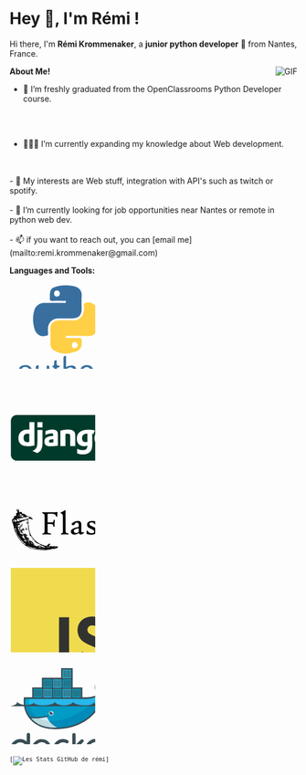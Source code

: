 <h1 title="hehehe"> Hey 👋, I'm Rémi !</h1>

Hi there, I'm **Rémi Krommenaker**, a **junior python developer** 🚀 from Nantes, France.

<img align="right" alt="GIF" src="https://i.pinimg.com/originals/e4/26/70/e426702edf874b181aced1e2fa5c6cde.gif" />

**About Me!**
- 🌱 I’m freshly graduated from the OpenClassrooms Python Developer course.
<br/>
<br/>

- 👨🏽‍💻 I’m currently expanding my knowledge about Web development.
<br/>
<br/>
- 🤔 My interests are Web stuff, integration with API's such as twitch or spotify.
<br/>
<br/>
- 💼 I’m currently looking for job opportunities near Nantes or remote in python web dev.
<br/>
<br/>
- 📫 if you want to reach out, you can [email me](mailto:remi.krommenaker@gmail.com)



**Languages and Tools:**  


<code><svg viewBox="0 0 100 100" width="150" height="150">
<g fill-rule="evenodd" clip-rule="evenodd"><path fill="#386f9f" d="M51.834 23.017c3.756 0 7.512.058 11.263-.04.995-.026 2.78.797 2.7-1.271-.061-1.683-1.622-1.074-2.568-1.089-4.237-.067-8.488-.228-12.708.037-3.003.187-3.888-.953-3.511-3.707.13-.95.005-1.934.025-2.902.132-6.446 1.69-8.64 7.942-10.23 6.888-1.75 13.937-1.692 20.806-.184 6.175 1.356 8.74 6.16 8.428 10.604-.38 5.423-.086 10.893-.091 16.343-.009 6.853-3.55 10.49-10.459 10.585-5.69.078-11.387.14-17.074-.018-6.778-.19-11.75 5.44-11.784 11.82 0 .484.083.984-.013 1.451-.488 2.343 1.462 6.13-1.022 6.826-3.78 1.062-8.206 1.062-11.54-2.311-1.13-1.14-2.082-2.417-2.584-3.893-2.679-7.865-3.102-15.83-.58-23.818 1.572-4.986 5.848-8.087 11.145-8.176 3.874-.065 7.749-.013 11.623-.013l.002-.014zm6.902-11.12c-.162-1.903-1.185-3.292-3.296-3.35-2.309-.06-3.502 1.336-3.505 3.608-.002 2.106 1.145 3.455 3.241 3.516 2.303.067 3.418-1.36 3.56-3.774z"></path><path fill="#ffcf46" d="M80.824 61.572c-4.24 0-8.482-.037-12.722.03-.955.012-2.557-.592-2.607 1.041-.056 1.852 1.663 1.37 2.755 1.381 4.24.053 8.484.098 12.723-.02 2.178-.06 3.067.357 3.23 2.925.737 11.625-4.308 12.63-13.613 14.745-5.338 1.213-11.061.57-16.325-1.788-4.353-1.947-7.024-4.753-6.687-10.007.334-5.186.39-10.439-.009-15.62-.48-6.253 3.41-10.852 10.975-10.854 5.09-.001 10.214-.389 15.26.075 7.215.662 12.872-5.592 13.12-12.864.01-.241-.052-.5.01-.724.636-2.235-1.626-5.557 1.4-6.686 4.573-1.705 9.73.087 12.066 3.557 2.945 4.369 3.343 9.51 3.819 14.53.515 5.411-1.003 10.505-3.276 15.386-1.544 3.31-4.14 4.91-7.757 4.915-4.12.003-8.239 0-12.36 0-.002-.008-.002-.015-.002-.022zm-1.104 10.8c-.453-2.066-1.385-3.476-3.785-3.535-2.496-.06-3.14 1.807-3.127 3.474.014 1.772.508 3.952 3.21 3.748 2.246-.172 3.341-1.563 3.702-3.687z"></path><path fill="#386f9f" d="M14.129 114.849c0 2.582.117 5-.055 7.397-.074 1.034 1.066 2.98-1.103 2.978-1.912 0-2.403-1.522-2.342-3.361.117-3.51.034-7.027.034-10.54v-7.998c0-4.82 1.293-6.452 5.903-7.45 4.286-.932 7.654.511 9.386 4.263 1.732 3.753 1.866 7.62.133 11.438-1.708 3.762-4.854 5.166-8.884 4.051-.918-.25-1.845-.467-3.072-.778zm0-9.448c0 1.33.18 2.686-.037 3.98-.502 2.991 1.408 3.728 3.66 4.26 2.227.526 3.754-.421 4.647-2.383 1.501-3.29 1.753-6.683.613-10.162-1.012-3.092-3.349-3.454-6.077-3.07-2.694.383-3.059 2.215-2.824 4.48.1.955.018 1.93.018 2.895zM43.116 114.689c-1.845.48-3.447.992-5.087 1.3-3.59.671-6.248-1.3-7.183-4.894-1.16-4.448-.178-8.879-.148-13.317.013-2.023 1.885-1.234 3.18-2.318 0 4.75.018 8.85-.006 12.947-.013 2.058.519 3.75 2.465 4.835 2.148 1.198 3.91.057 5.78-.712 1.34-.551 1.173-1.676 1.175-2.746.01-3.872-.001-7.74.012-11.612.002-.955-.097-2.122 1.313-2.075 1.257.041 1.804.788 1.783 2.158-.091 6.407.09 12.823-.17 19.221-.197 4.838-3.61 7.793-8.52 8.01-.735.031-1.505.099-1.78-.813-.419-1.404.718-1.139 1.465-1.378 5.401-1.718 6.107-2.744 5.721-8.606zM65.94 98.064c1.429-.675 2.25-1.293 3.153-1.46 5.067-.937 8.95-.58 8.94 6.245-.007 3.515.002 7.031-.007 10.545-.002.984.061 1.942-1.406 2.027-1.547.092-1.887-.793-1.88-2.006.018-3.387.11-6.774.107-10.16-.002-2.63-.539-4.958-3.884-4.95-2.934.005-5.012 2.195-5.027 5.217a899.58 899.58 0 00.003 9.814c.003 1.162.028 2.181-1.652 2.085-1.513-.09-1.327-1.11-1.327-2.049-.01-8.6.032-17.209-.041-25.815-.013-1.508.582-2.444 1.92-2.508 1.888-.087 1.023 1.564 1.051 2.392.123 3.371.05 6.75.05 10.623zM81.93 105.775c-.191-6.715 2.994-10.3 8.76-10.092 2.894.106 5.065 1.39 6.466 3.89 2.475 4.422 2.14 8.846-.538 12.987-1.84 2.844-4.67 4.185-8.12 3.453-3.402-.72-6.066-3.783-6.548-7.353-.128-.945-.02-1.924-.02-2.885zm13.32.157c-.152-1.172-.125-2.806-.613-4.264-.667-2-1.883-3.61-4.364-3.72-2.503-.108-3.752 1.355-4.587 3.38-1.311 3.179-1.226 6.371.194 9.493.912 2.011 2.32 3.483 4.76 3.075 2.403-.401 3.821-1.976 4.312-4.313.223-1.059.187-2.168.298-3.65zM102.257 106.827c0-1.212-.023-2.422.004-3.628.056-2.325-.685-4.901 2.45-6.089 3.59-1.356 7.148-2.372 10.762-.273 1.352.786 1.85 2.214 1.864 3.73.037 4.231-.019 8.464.038 12.695.02 1.476-.368 2.214-2.027 2.174-1.818-.043-1.435-1.283-1.423-2.273.043-3.38.278-6.757.214-10.132-.084-4.25-2.416-5.983-6.389-4.94-1.648.434-2.678 1.234-2.597 3.274.161 3.982.037 7.978.052 11.967.004 1.156.021 2.18-1.647 2.083-1.528-.088-1.278-1.145-1.29-2.062-.028-2.176-.008-4.353-.011-6.526zM58.689 97.403c-.25.296-.46.76-.68.764-3.964.055-2.864 3.014-2.966 5.209-.097 2.045 0 4.1-.029 6.151-.03 2.038.147 3.932 2.627 4.473.711.154 1.035.564.887 1.274-.163.784-.788.753-1.407.745-2.85-.05-4.963-2.065-5.047-5.015-.086-3.014.031-6.035-.04-9.046-.037-1.43.706-3.255-1.6-3.822-.253-.061-.343-.778-.508-1.187 3.076-.965 1.8-3.618 2.222-5.631.2-.953 1.105-1.214 1.96-1.295.865-.082.872.618.9 1.203.114 2.32-1.087 5.425 3.184 5.256.143-.005.31.562.497.92z"></path></g>
</svg><code>

<svg viewBox="0 0 100 100" width="150" height="150">
<path fill="#003A2B" d="M126.5 83.8c0 3.8-3.1 6.9-6.9 6.9H8.4c-3.8 0-6.9-3.1-6.9-6.9V44.2c0-3.8 3.1-6.9 6.9-6.9h111.2c3.8 0 6.9 3.1 6.9 6.9v39.6z"></path><path fill="#fff" d="M23 45.6h6V73c-3 .6-5.3.8-7.7.8-7.2 0-11-3.3-11-9.5 0-6 4-10 10.2-10 1 0 1.7.1 2.6.3v-9H23zm0 13.8c-.7-.2-1.3-.3-2-.3-3 0-4.7 1.8-4.7 5.1 0 3.2 1.7 4.9 4.7 4.9.7 0 1.2 0 2-.2v-9.5zm15.4-4.6v13.7c0 4.7-.3 7-1.4 9-1 1.9-2.2 3.1-4.8 4.4l-5.5-2.6c2.6-1.2 3.9-2.3 4.7-4 .8-1.7 1.1-3.7 1.1-8.8V54.8h5.9zm-5.9-9.1h5.9v6.1h-5.9v-6.1zM42 56.1c2.6-1.2 5.1-1.8 7.8-1.8 3 0 5 .8 5.9 2.4.5.9.7 2 .7 4.5v12c-2.7.4-6 .7-8.5.7-5 0-7.2-1.7-7.2-5.6 0-4.2 3-6.1 10.2-6.7v-1.3c0-1.1-.5-1.5-2-1.5-2.2 0-4.7.6-7 1.8v-4.5h.1zm9.2 9.4c-3.9.4-5.2 1-5.2 2.5 0 1.2.7 1.7 2.3 1.7.9 0 1.7-.1 2.8-.3v-3.9h.1zm8.1-9.8c3.5-.9 6.4-1.3 9.3-1.3 3 0 5.2.7 6.5 2 1.2 1.3 1.6 2.7 1.6 5.6v11.6h-5.9V62.2c0-2.3-.8-3.1-2.9-3.1-.8 0-1.5.1-2.7.4v14.1h-5.9V55.7zM79 76.8c2.1 1.1 4.2 1.6 6.3 1.6 3.9 0 5.5-1.6 5.5-5.3V73c-1.2.6-2.3.8-3.8.8-5.2 0-8.5-3.4-8.5-8.8 0-6.7 4.9-10.5 13.5-10.5 2.5 0 4.9.3 7.7.8l-2 4.3c-1.6-.3-.1 0-1.3-.2v.6l.1 2.5v3.2c0 .8 0 1.6.1 2.4v1.6c0 5.1-.4 7.5-1.7 9.4-1.8 2.9-5 4.3-9.6 4.3-2.3 0-4.3-.3-6.4-1.2v-5.4h.1zm11.8-17.6h-.6c-1.2 0-2.5.3-3.4.8-1.4.8-2.2 2.3-2.2 4.3 0 3 1.5 4.7 4.1 4.7.8 0 1.5-.2 2.2-.4v-9.4h-.1zm18.2-4.9c5.9 0 9.5 3.7 9.5 9.8 0 6.2-3.8 10.1-9.8 10.1-5.9 0-9.6-3.7-9.6-9.7.1-6.3 3.9-10.2 9.9-10.2zm-.1 15c2.3 0 3.6-1.9 3.6-5.2 0-3.2-1.3-5.2-3.6-5.2s-3.7 1.9-3.7 5.2c.1 3.4 1.4 5.2 3.7 5.2z"></path>
</svg>

<svg viewBox="0 0 100 100" width="150" height="150">
<path d="M18.767 82.685c-2.043-1.606-4.224-3.146-5.713-5.317-3.135-3.828-5.548-8.258-7.198-12.914-.998-3.028-1.339-6.275-2.625-9.185-1.344-2.114.231-4.425 2.547-5.097 1.03-.198 2.843-1.171.655-.476-1.962 1.44-2.151-1.306-.139-1.481 1.372-.181 1.878-1.305 1.408-2.316-1.474-.962 3.574-2.017 1.034-3.452-2.645-2.855 3.7-3.404 2.135-.162-.375 2.492 4.435-.458 3.318 2.421 1.135 1.383 4.248.315 4.17 2.254 1.652.114 2.22 1.503 3.77 1.61 1.608.727 4.521 1.298 5.068 3.11-1.594 1.261-5.286-2.608-5.464.886.482 5.163.358 10.48 2.248 15.396.893 2.978 3.059 5.32 5.015 7.64 1.872 2.271 4.407 3.869 6.991 5.214 2.266 1.069 4.709 1.777 7.18 2.223 1.001-.766 2.771-3.614 4.333-2.413.075 1.35-3.101 2.822-.149 2.674 1.734-.525 2.936 1.34 4.364-.343 1.315 1.558 5.467-.994 4.531 2.19-1.267.816-3.112.321-4.379 1.447-2.09-1.045-3.753.933-6.068.685-2.569.458-5.184.645-7.789.648-4.274-.337-8.638-.48-12.703-1.967-2.293-.666-4.527-1.972-6.54-3.275zm3.608 1.565c2.236.966 4.423 1.985 6.874 2.293 3.889.54 7.905 1.373 11.808.615-1.767-.798-3.593.308-5.353-.571-2.11.455-4.375-.115-6.521-.396-2.439-1.086-5.072-1.834-7.357-3.245-2.855-1.043 1.476 1.338 2.248 1.531 1.784 1.013-1.962-.52-2.491-.94-1.495-.839-1.686-.664-.148.188.31.179.616.371.94.525zm-4.256-3.008c2.168.804-.009-1.524-1.001-1.389-.44-.764-1.682-1.246-.806-1.655-1.574.547-1.65-2.079-2.389-1.704-1.667-.526-.648-2.39-2.634-3.534-.181-1.206-1.971-2.251-2.542-4.07-.252-.932-2.024-3.605-.936-1.118.926 2.396 2.555 4.449 3.913 6.498 1.052 1.95 2.296 3.991 4.213 5.208.646.62 1.27 1.57 2.182 1.764zm-6.242-6.855c.074-.327.396.708 0 0zm8.839 7.818c.479-.217-.691-.272 0 0zm1.176.428c-.121-.593-.538.332 0 0zm1.473.613c.7-.667-1.081-.421 0 0zm2.524 1.407c.426-.628-1.364-.236 0 0zm-4.847-3.378c1.088-.705-1.407-.009 0 0zm1.104.551c-.031-.372-.393.166 0 0zm5.521 3.446c.888.561 5.184 1.227 2.494.229-.451.096-4.988-1.282-2.494-.229zm-8.763-6.827c-.087-.372-1.38-.412 0 0zm2.568 1.499c.67-.466-1.388-.36 0 0zm2.163 1.326c.96-.363-1.557-.364 0 0zm-5.779-3.964c1.042.8 4.202.104 1.595-.476-1.186-.632-3.858-1.064-2.036.381l.441.095zm7.243 4.421c.435-.739-1.82-.422 0 0zm-2.201-1.749c2.546.721-2.141-1.611-.628-.265l.335.151.293.114zm4.414 2.55c2.411.024-2.179-.332 0 0zm-10.384-6.617c-.094-.449-.594.037 0 0zm14.462 8.906c.064-.81-.786.604 0 0zm-10.345-6.385c-.147-.428-.754-.019 0 0zm-3.887-2.802c1.384-.085-1.897-.609 0 0zm-4.606-2.977c-.173-.665-1.506-1.193 0 0zm12.09 7.673c-.253-.29-.12.063 0 0zm7.524 4.617c-.023-.442-.41.167 0 0zm-8.19-5.305c.136-.571-1.181-.174 0 0zm-5.606-3.553c1.03-.11-1.651-.697 0 0zm9.483 5.891c1.605-.635-1.565-.309 0 0zm-4.933-3.347c1.85.238-2.201-1.259-.407-.135l.407.135zm6.43 3.954c1.728-1.032 1.158 2.418 2.931.291 1.748-1.277-1.51 1.578.644.228 1.559-1.042 3.861.494 5.315.995 1.045-.051 2.062.904 3.135.322 2.064-.556-4.037-.824-2.438-1.809-1.888.549-3.282-.655-4.212-1.865-2.119-.489-4.566-1.573-5.625-3.448-.432-.703.622.101-.373-1.05-1.276-1.136-1.913-2.426-2.77-3.805-1.023-.545-1.144-2.152-1.247-.054.008-1.324-1.236-2.216-1.541-1.847-.005-1.276 1.333-.636.396-1.58-.201-1.323-.865-2.7-1.064-4.193-.309-.721-.043-2.262-1.058-.633-.369 1.722-.122-2.115.453-.851.753-1.292-.271-1.139-.313-.961.491-1.089.311-2.634-.129-2.045.261-1.155.413-4.251-.391-3.701.488-1.208.926-5.528-1.193-3.881-.858.013-2.345.31-3.046.66 2.201 1.214-.222.439-1.12.245-.116 1.125-1.004.64-2.114.65 1.772.218-.863 1.813-1.878 1.193-1.321.63 1.139 2.207.026 2.694.137.733-2.023-.266-1.854 1.43-1.282-.541-.175 2.012.466 1.148 2.18.591 1.534 1.935 1.589 3.212-.355.745-1.754-1.75-.312-1.634-1.138-1.849-1.258-.668-2.205.191-.219.061 2.412 1.222.761 1.795 1.452.225 1.495 1.495 1.792 2.3.872.91.693-1.004 1.738.09-.662-.976-3.503-2.746-1.216-2.178-.012-.98-.414-1.771.288-1.752.695-1.256-.728 3.1.837 1.503.434-.19.541-1.258 1.32.101 1.13 1.113.409 1.919-1.187.897.285.971 2.134 1.315 1.786 2.829.368 1.333.884.842 1.333.765.352 1.294.553.343.569-.272 1.612.345 1.234 1.298 1.74 1.965 1.112.5-1.591-3.4.317-1.173 2.007 1.812.753 2.567-1.048 2.278 1.14-.093 1.507 1.541 2.934 1.484 1.301.618 2.182 2.994-.061 2.005-.777-.702-3.53-1.566-1.28-.232 2.075.961 3.724 1.535 5.726 2.743 1.432 1.021 2.051 2.192 2.594 2.427-1.204.572-3.628-.461-1.828-.777-1.124-.203-2.387-.773-1.312.627.916.764 3.241.685 3.659.77-.354.777-.96.84.013.9-1.083.581.353.672.453 1.003zm-2.223-6.277c-.662-.692-.834-1.986-.118-.861.367.148 1.175 2.116.118.861zm7.239 4.597c.413-.027.013.314 0 0zm-8.283-6.295c-.026-1.045.239.807 0 0zm-.719-.966c-.833-1.607 1.049.454 0 0zm-8.72-6.018c.489-.131.241.834 0 0zm6.94 3.76c.3-1.127.353.945 0 0zm-4.903-3.409c-.345-.621.723.584 0 0zm4.207 1.349c-.788-1.766.56-.965.175.289l-.175-.289zm-7.256-4.839c-.352-.579-.935-2.278-.746-2.798.168.846 1.796 3.637.797 1.156-1.103-2.079 1.319.673 1.568 1.194.117.516-.681-.141-.141 1.069-.984-1.377-.58.761-1.478-.621zm-2.241-1.546c.092-1.347.512.923 0 0zm1.008.349c.481-1.017.815 1.417 0 0zm-2.427-1.878c-.834-.831-1.438-1.594.041-.514.568.021-1.267-1.741.136-.561 1.475.27.728 2.419-.177 1.075zm1.275-.033c.485-.481.257.473 0 0zm.785.251c-.736-1.377.892.579 0 0zm-1.559-1.489c-2.426-2.161 3.049 1.128.396.4l-.396-.4zm6.954 4.039c-1.051-.629-.28-4.432.08-1.832 1.02-.33-.057 1.344.704 1.328-.12 1.057-.461 1.435-.784.504zm2.572 1.522c.103-1.147.216.782 0 0zm-.447-.444c.115-.487.011.578 0 0zm-8.604-5.827c-1.56-2.15 4.531 2.177.999.546-.369-.097-.814-.133-.999-.546zm4.954 2.625c-.148-1.811.328.3 0 0zm3.759 2.413c.291-1.031.023.682 0 0zm-8.473-5.859c.927-.198 3.839 1.626 1.165.521-.297-.329-.932-.18-1.165-.521zm7.957 3.966c.099-1.853.554-1.105.004.265l-.004-.265zm-7.268-4.611c.377-.554-1.003-2.503.199-.698.519.412 1.502.69.634.863 1.366 1.206-.332.326-.833-.165zm6.874 4.033c.261-2.11.231 1.235 0 0zm-7.664-5.982c.29-.123.154.385 0 0zm1.795 1.067c.461-.969.85 1.08 0 0zm5.056 2.814c-.003-.373.097.541 0 0zm-.292-.649c-.701-1.731.653.917 0 0zm-.431-1.136c-.117-.714.401.899 0 0zm.703-1.14c-.483-.849.607-3.74.73-1.946-.509 1.396-.146 2.179.207.305.655-1.476-.142 2.91-.937 1.641zm.72-4.301c.21-.257.047.311 0 0zm-1.204 23.725c-.286-.25.036.157 0 0zm2.48 1.253c1.38.354 1.373-.215.126-.384-.67-.624-2.787-1.286-.892-.078.124.319.52.311.766.462zm-4.897-3.253c.759.568 2.862 1.605 1.083.216.6-.696-1.148-1.068-.569-1.535-1.476-.902-1.165-.821-.13-.793-1.773-.794.256-.733.161-1.141-.684-.135-3.397-1.206-1.801.088-1.622-.826-.387.308-.877.188-1.66-.451 1.477 1.264-.263.838.951.753 2.561 1.933.401.797-.284.41 1.545 1.03 1.995 1.342zm2.593 1.49c3.153 1.014-1.547-1.242 0 0zm13.278 8.045c.041-.626-.43.533 0 0zm1.365.573c.728-.703.03 1.124 1.205-.172.013-.928-.035-1.477-1.35-.35-.364.203-.525 1.055.145.522zM12.589 70.896c-.223-.876-1.567-.874 0 0zm1.456.956c-.541-.897-1.93-.813 0 0zm8.292 5c.81.72 3.718.528.983.089-.404-.599-2.571-.457-.983-.089zm11.396 7.039c1.246-1.046-1.207.465 0 0zm2.592 1.78c.008-.336-.537.146 0 0zm.004-.47c1.379-1.462-1.336.086 0 0zM9.004 67.896c-1.176-1.677-.731-2.431-1.864-3.801-.216-1.048-1.946-3.425-.895-.907.962 1.473 1.247 3.753 2.759 4.708zm26.892 16.841c2.539-1.64-1.042-.716 0 0zm1.937.758c1.272-1.092-.804-.227 0 0zM12.158 69.042c.363-.54-.94-.07 0 0zm25.271 15.935c1.231-.792-.284-.671-.223.072l.223-.072zM20.728 74.451c-.042-.536-.65.045 0 0zm1.032.593c-.329-.663-.504.105 0 0zm17.643 10.469c1.577-1.138-.955-.217-.33.216l.33-.216zm-.604-.291c1.285-1.077-1.355.476 0 0zm3.086 2.054c.863-.578-1.049-.187 0 0zM12.948 68.652c1.155.259 4.619 2.847 2.576.18-1.047-.31-.419-2.868-1.487-2.416.717 1.198.589 1.706-.915.952-1.89-.924-1.063.457-.692.837-.504.114.666.439.518.447zm-5.265-4.158c.207-.857-1.906-4.708-.998-1.931.327.582.294 1.684.998 1.931zm9.665 5.959c-.597-.498-.029-.072 0 0zm1.465.341c0-.906-1.62-.369 0 0zM31.515 78.8c-.243-.618-.957-.014 0 0zm.61.445c-.091-.347-.352.068 0 0zm5.034 3.172c.484-.356-.604-.046 0 0zM10.312 65.165c1.385-.536-1.485-.382 0 0zm20.084 12.652c-.015-.895-.883.224 0 0zM9.765 63.89c.889-.301-.824-.198 0 0zm2.581 1.25c-.014-.294-.272.113 0 0zm31.496 19.313c1.144-.229 3.751.582 4.172-.303-1.39-.034-4.806-.979-4.967.225l.304.048.491.03zM13.167 65.348c.021-.91-.708-.035 0 0zm-6.788-4.71c-.308-1.731-1.173-.263 0 0zm1.618.406c.021-.556-1.481-.5 0 0zm.926.455c-.268-.216-.209.273 0 0zm5.821 3.734c.275-.253-.649-.186 0 0zm-6.436-4.759c-.158-1.307-1.877-.195 0 0zm-3.322-2.153c-.046-.604-.322.227 0 0zm.495-.373c-.08-.717-.424.09 0 0zm2.727 1.627c1.154-.452-2.1-.937-.236-.085l.236.085zm36.509 22.552c.739-.677-.937-.209 0 0zm4.411 2.285c.296-.872-.746.116 0 0zM8.488 58.147c.121-.848-.916.167 0 0zm-3.882-2.601c-.208-1.195-.179-3.292 1.814-2.584-2.661.529 1.843 3.309 1.275 1.113 1.119.056 2.188-.661 1.602.425 2.205-.242 3.733-2.155 5.864-1.887 1.659-.22 3.474-.387 5.261-1.055 1.471-.105 2.887-1.688 2.081-2.626-2.005-.17-4.104.082-6.32.522-2.455.51-4.686 1.479-7.164 1.896-2.416.325.485.895-.208 1.021-1.259.438 1.504.732-.163 1.193-1.029-.196-2.101-.549-1.661-1.634-2.313.301-4.347 1.26-2.519 3.614l.138.002zm5.576-2.839c.542-1.998 2.905 1.644.888.265-.24-.181-.637-.328-.888-.265zm.105-.97c.783-.582.415.328 0 0zm.993.017c.072-.919 2.277.487.364.331l-.364-.331zm1.36-.546c.497-.582.144.514 0 0zm.348-.233c.827-.994 4.681-.636 1.86-.098-.756-.569-1.335.336-1.86.098zm5.032-.776c-.125-2.715 2.5.963 0 0zm1.428-.01c.521-1.365 2.026-.548.242-.274.038.147-.053.708-.242.274zM7.925 57.445c1.559-.955-1.655-.83 0 0zm1.153.319c.547-.581-1.189-.235 0 0zm-3.398-2.41c.891-.686-1.055-.261 0 0zm46.051 28.809c.027-.795-.681.357 0 0zm-4.679-3.193c.134-.914-.602.079 0 0zm5.966 3.501c1.246.006 3.775-.387 1.064-.386-.426.065-2.478.053-1.064.386zM10.092 57.204c1.009-.068 1.578-1.112-.196-1.053-2.747-.282 2.424.942-.353.592-.371.246.528.529.549.461zm.888.449c-.105-.646-.312.344 0 0zm1.054-2.809c.437-.542-.606-.145 0 0zM8.68 49.239c1.8-.611 4.262-1.3 5.111.301-.865-1.04-.35-2.065.468-.543 1.155 1.539 1.732-.7.982-1.217.856 1.063 1.829 1.567.573.067 1.366-1.642-2.734.216-3.665.197-.449.2-4.629 1.065-3.469 1.195zm1.055-2.02c1.025-.775 3.55.461 1.93-.771-.159-.139-3.545.935-1.93.771zm3.743.155c1.2.03-.519-1.615.912-.87-.234-.767-1.666-.91-2.366-1.218-.397.703.805 2.097 1.454 2.088zm-3.087-3.397c.416-.564-.728.286 0 0zm1.53.365c1.936-.256-.494-.833-.391-.02l.391.02zm-2.856-2.233c-1.364-1.781 2.564.299 1.178-1.565-1.166-.928-2.285 1.047-1.178 1.565zm17.491 9.421c.625-1.108-2.58-1.494-.42-.392.197.065.153.467.42.392zm0 0"></path><path d="M56.063 43.886c-.223.883-.362 2.362-.414 4.44 0 .409-.184.613-.553.613-.368 0-.625-.178-.769-.533-.395-.961-.77-1.63-1.125-2.013-.42-.447-.98-.717-1.677-.809-.75-.118-2.617-.178-5.604-.178-.683 0-1.132.073-1.341.217-.132.092-.197.29-.197.594v8.938c0 .304.19.447.571.435 1.171-.014 2.868-.094 5.09-.238.434-.052.727-.195.878-.424.152-.229.3-.825.444-1.786.092-.526.401-.73.927-.611.448.092.64.296.573.611-.369 1.79-.488 4.118-.356 6.986.014.342-.203.526-.65.552-.369.04-.599-.158-.691-.592-.341-1.644-.977-2.521-1.903-2.635-.928-.11-2.437-.166-4.528-.166-.237 0-.354.083-.354.255v8.882c0 .656.242 1.104.729 1.341.383.196 1.204.374 2.467.532.646.064.927.35.849.848-.08.435-.658.605-1.737.513-3.118-.249-5.689-.235-7.714.041-.566.077-.848-.151-.848-.69 0-.342.282-.539.848-.592 1.289-.146 1.933-1.277 1.933-3.395V48.127c0-.866-.154-1.534-.463-2-.31-.468-.885-.894-1.727-1.274-.526-.237-.722-.56-.591-.968.065-.25.171-.388.315-.414.131-.04.481-.013 1.045.079.829.132 2.783.198 5.86.198 3.632 0 6.768-.08 9.413-.237.881-.053 1.322.019 1.322.216a.693.693 0 01-.022.159zm0 0M68.889 68.967c0 .525-.297.757-.889.688-1.813-.169-4.064-.145-6.747.079-.54.054-.871.039-.998-.038-.125-.079-.187-.296-.187-.653 0-.314.358-.58 1.075-.797.718-.217 1.076-.866 1.076-1.944V48.445c0-1.067-.155-1.849-.463-2.349-.31-.5-.852-.888-1.628-1.163-.408-.145-.612-.349-.612-.613 0-.394.296-.69.887-.887.896-.29 1.823-.735 2.784-1.342.789-.474 1.289-.708 1.499-.708.487 0 .73.334.73 1.006 0-.053-.027.605-.079 1.972-.038 1.302-.052 2.584-.038 3.848l.077 17.619c0 .804.198 1.387.593 1.748.395.362 1.072.602 2.031.72.592.063.889.288.889.671zm0 0M86.883 67.643c0 .278-.503.695-1.508 1.253-1.007.56-1.813.839-2.418.839-.514 0-.966-.248-1.361-.75-.395-.499-.671-.749-.83-.749-.117 0-.741.271-1.873.808-1.13.541-2.27.812-3.413.812-1.078 0-1.98-.317-2.704-.947-.788-.697-1.184-1.646-1.184-2.843 0-2.275 2.604-3.906 7.814-4.893.894-.171 1.348-.533 1.359-1.086l.042-1.263c.077-2.157-.876-3.235-2.862-3.235-.565 0-1.103.504-1.609 1.518-.505 1.013-1.232 1.559-2.179 1.639-1.078.104-1.619-.35-1.619-1.362 0-.632.804-1.368 2.408-2.211 1.683-.88 3.303-1.321 4.854-1.321 2.67 0 3.993 1.27 3.966 3.809l-.08 8.128c-.011.855.351 1.283 1.087 1.283.145 0 .421-.033.828-.099a8.25 8.25 0 01.711-.099c.381 0 .571.258.571.769zm-6.075-4.498c.012-.329-.064-.547-.229-.651-.163-.105-.423-.125-.778-.06-3.171.566-4.755 1.599-4.755 3.097 0 1.513.822 2.27 2.466 2.27.658 0 1.336-.124 2.032-.373.816-.291 1.223-.64 1.223-1.047l.041-3.236zm0 0M101.604 65.294c0 1.396-.537 2.504-1.608 3.326-1.071.823-2.535 1.234-4.392 1.234-1.234 0-2.473-.131-3.709-.396-1.065-.237-1.684-.453-1.854-.65-.106-.186-.158-1.085-.158-2.703 0-.699.158-1.06.476-1.086.313-.04.583.131.808.512.986 1.724 2.578 2.587 4.774 2.587 1.854 0 2.781-.646 2.781-1.935 0-.564-.208-1.039-.631-1.42-.461-.435-1.354-.942-2.683-1.52-1.921-.855-3.204-1.605-3.848-2.25-.697-.684-1.047-1.604-1.047-2.763 0-1.42.546-2.525 1.639-3.314 1.014-.762 2.367-1.144 4.063-1.144 1.066 0 2.04.085 2.921.256.948.172 1.441.382 1.481.632.104.736.322 1.802.649 3.198.041.17-.145.308-.552.413-.435.092-.723.019-.867-.216-1.041-1.698-2.354-2.547-3.947-2.547-1.802 0-2.704.579-2.704 1.737 0 .646.245 1.157.73 1.538.435.329 1.454.842 3.059 1.54 1.684.723 2.828 1.375 3.433 1.953.793.75 1.186 1.757 1.186 3.018zm0 0M124.493 68.847c0 .461-.31.705-.928.73-.922.014-2.125.078-3.611.196-.736.146-1.263.055-1.579-.274-2.078-2.237-3.841-4.578-5.288-7.025-.117-.21-.27-.315-.453-.315-.225 0-.612.198-1.163.592-.62.341-.929.828-.929 1.458 0 .449.013 1.093.039 1.936.026.841.236 1.394.632 1.656.276.186.914.33 1.913.435.618.079.928.31.928.69 0 .304-.05.491-.147.563-.098.073-.359.089-.78.049-1.315-.117-3.537-.051-6.67.197-.788.065-1.216-.032-1.28-.296a1.47 1.47 0 01-.041-.396c0-.406.401-.716 1.204-.925.725-.186 1.085-1.033 1.085-2.546V48.326c0-1.078-.104-1.828-.314-2.248-.289-.541-.896-.962-1.816-1.265-.434-.144-.65-.347-.65-.611 0-.382.31-.678.927-.887a12.36 12.36 0 002.82-1.362c.725-.474 1.172-.711 1.343-.711.539 0 .81.342.81 1.027 0-.093-.006.559-.021 1.952-.013.961-.02 2.25-.02 3.869l.04 12.35c0 .344.093.514.275.514.196 0 .5-.17.908-.514a103.59 103.59 0 004.024-3.354c.317-.329.474-.591.474-.789 0-.355-.532-.605-1.597-.75-.46-.054-.68-.31-.653-.771.041-.459.271-.657.692-.591.947.132 2.329.204 4.143.217 1.264.012 2.52.02 3.77.02.407.014.611.256.611.73 0 .447-.322.69-.966.73a7.255 7.255 0 00-2.861.69c-1.251.566-2.586 1.559-4.007 2.979a.358.358 0 00-.157.295c0 .185.223.625.671 1.323 1.645 2.5 3.197 4.387 4.656 5.663.935.802 1.809 1.203 2.625 1.203.604 0 .98.043 1.124.129.144.088.217.315.217.683zm0 0"></path>
</svg>

<svg viewBox="0 0 100 100" width="150" height="150">
<path fill="#F0DB4F" d="M1.408 1.408h125.184v125.185H1.408z"></path><path fill="#323330" d="M116.347 96.736c-.917-5.711-4.641-10.508-15.672-14.981-3.832-1.761-8.104-3.022-9.377-5.926-.452-1.69-.512-2.642-.226-3.665.821-3.32 4.784-4.355 7.925-3.403 2.023.678 3.938 2.237 5.093 4.724 5.402-3.498 5.391-3.475 9.163-5.879-1.381-2.141-2.118-3.129-3.022-4.045-3.249-3.629-7.676-5.498-14.756-5.355l-3.688.477c-3.534.893-6.902 2.748-8.877 5.235-5.926 6.724-4.236 18.492 2.975 23.335 7.104 5.332 17.54 6.545 18.873 11.531 1.297 6.104-4.486 8.08-10.234 7.378-4.236-.881-6.592-3.034-9.139-6.949-4.688 2.713-4.688 2.713-9.508 5.485 1.143 2.499 2.344 3.63 4.26 5.795 9.068 9.198 31.76 8.746 35.83-5.176.165-.478 1.261-3.666.38-8.581zM69.462 58.943H57.753l-.048 30.272c0 6.438.333 12.34-.714 14.149-1.713 3.558-6.152 3.117-8.175 2.427-2.059-1.012-3.106-2.451-4.319-4.485-.333-.584-.583-1.036-.667-1.071l-9.52 5.83c1.583 3.249 3.915 6.069 6.902 7.901 4.462 2.678 10.459 3.499 16.731 2.059 4.082-1.189 7.604-3.652 9.448-7.401 2.666-4.915 2.094-10.864 2.07-17.444.06-10.735.001-21.468.001-32.237z"></path>
</svg>

<svg viewBox="0 0 100 100" width="150" height="150">
<path fill-rule="evenodd" clip-rule="evenodd" fill="#3A4D54" d="M20 96.9v-8.1c0-1.1.7-1.9 1.8-1.9h.3c1.1 0 1.8.9 1.8 1.9v17c0 4.1-2 7.4-5.6 9.5-1.7 1-3.5 1.5-5.4 1.5h-.8c-4.1 0-7.4-2-9.5-5.6-1-1.7-1.5-3.5-1.5-5.4v-.8c0-4.1 2-7.4 5.6-9.5 1.7-1 3.5-1.5 5.4-1.5h.8c2.7.1 5.1 1.1 7.1 2.9zm-15.1 8.5c0 3 1.5 5.2 4.1 6.7 1.1.6 2.2.9 3.4.9 2.9 0 5.1-1.4 6.6-3.9.7-1.2 1-2.4 1-3.8 0-2.6-1.2-4.6-3.3-6.1-1.3-.9-2.7-1.4-4.2-1.4-3.2 0-5.5 1.6-6.9 4.5-.5 1-.7 2.1-.7 3.1zm32.2-11.3h.5c4.4 0 7.8 2.1 9.9 6 .9 1.5 1.3 3.2 1.3 5v.8c0 4.1-2 7.4-5.6 9.5-1.7 1-3.5 1.5-5.4 1.5H37c-4.1 0-7.4-2-9.5-5.6-1-1.7-1.5-3.5-1.5-5.4v-.8c0-4.1 2.1-7.4 5.6-9.5 1.7-1.1 3.6-1.5 5.5-1.5zm-7.2 11.3c0 2.9 1.4 5 3.9 6.5 1.2.7 2.4 1 3.8 1 2.9 0 5-1.5 6.5-3.9.7-1.2 1-2.4 1-3.8 0-2.7-1.3-4.8-3.5-6.3-1.2-.8-2.6-1.2-4-1.2-3.2 0-5.5 1.6-6.9 4.5-.6 1.1-.8 2.2-.8 3.2zm34.8-7.2c-.6-.3-1.7-.4-2.3-.4-3.2-.1-5.5 1.7-6.9 4.5-.5 1-.7 2-.7 3.1 0 3.3 1.7 5.6 4.6 7 1.1.5 2.4.6 3.6.6 1 0 2.5-.6 3.4-1.1l.2-.1h.8c.9.2 1.5.7 1.5 1.7v.4c0 2.3-4.3 2.9-5.9 3-5.7.4-10-2.7-11.6-8.2-.3-.9-.4-1.9-.4-2.9v-.8c0-4.1 2.1-7.4 5.6-9.5 1.7-1 3.5-1.5 5.4-1.5h.8c2 0 3.9.6 5.6 1.7l.1.1.1.1c.2.3.3.6.3 1v.4c0 1-.7 1.5-1.6 1.7H67c-.5 0-1.8-.6-2.3-.8zm12.4 2.6c1.5-1.5 3-3 4.5-4.4.4-.4 2-2.1 2.6-2.1h.8c.9.2 1.5.7 1.5 1.7v.4c0 .6-.7 1.4-1.2 1.8l-2.7 2.7-4.6 4.7c2 2 4 4 5.9 6l1.6 1.7c.2.2.5.4.6.7.2.3.3.6.3.9v.5c-.2.9-.8 1.6-1.7 1.6h-.3c-.6 0-1.3-.7-1.8-1.1-.9-.8-1.8-1.7-2.6-2.6l-2.9-2.9v4.6c0 1.1-.7 1.9-1.8 1.9H75c-1.1 0-1.8-.9-1.8-1.9V88.9c0-1.1.7-1.9 1.8-1.9h.3c1.1 0 1.8.8 1.8 1.9v11.9zm47.6-6.6h.4c1.1 0 1.9.8 1.9 1.9 0 1.6-1.5 2-2.8 2-1.7 0-3.4 1-4.5 2.2-1.5 1.5-2.1 3.3-2.1 5.4v9.2c0 1.1-.7 1.9-1.8 1.9h-.3c-1.1 0-1.8-.9-1.8-1.9v-9.8c0-3.8 1.8-6.8 4.9-9 1.8-1.2 3.9-1.9 6.1-1.9zm-27.1 18.3c1.4.5 3 .4 4.4.2.7-.3 2.6-1.1 3.3-1h.2c.4.2.8.5 1 .9.5 1 .3 2-.7 2.6l-.3.2c-3.6 2.1-7.5 1.8-11.1-.2-1.7-.9-3-2.3-4-4l-.2-.4c-2.3-4-2-8.3.6-12.1.9-1.3 2.1-2.3 3.5-3.1l.5-.3c3.4-2 7.1-1.8 10.6-.1 1.9.9 3.4 2.3 4.5 4.1l.2.3c.8 1.3-.2 2.5-1.2 3.3-1.2.9-2.4 2-3.5 3-2.7 2.2-5.3 4.4-7.8 6.6zm-3.3-2.3l8.5-7.3c1-.8 2-1.7 3-2.6-.8-1-2.1-1.7-3.1-2.1-2.2-.8-4.4-.6-6.4.6-2.6 1.5-3.8 4-3.7 7 0 1.2.4 2.3 1 3.4.2.4.4.7.7 1M73.7 33.7H85v11.5h5.7c2.6 0 5.3-.5 7.8-1.3 1.2-.4 2.6-1 3.8-1.7-1.6-2.1-2.4-4.7-2.6-7.3-.3-3.5.4-8.1 2.8-10.8l1.2-1.4 1.4 1.1c3.6 2.9 6.5 6.8 7.1 11.4 4.3-1.3 9.3-1 13.1 1.2l1.5.9-.8 1.6c-3.2 6.2-9.9 8.2-16.4 7.8-9.8 24.3-31 35.8-56.8 35.8-13.3 0-25.5-5-32.5-16.8l-.1-.2-1-2.1c-2.4-5.2-3.1-10.9-2.6-16.6l.2-1.7h9.6V33.7h11.3V22.4h22.5V11.1h13.5v22.6z"></path><path fill="#00AADA" d="M110.2 37.9c.8-5.9-3.6-10.5-6.4-12.7-3.1 3.6-3.6 13.2 1.3 17.2-2.8 2.4-8.5 4.7-14.5 4.7H18.4c-.6 6.2.5 11.9 3 16.8l.8 1.5c.5.9 1.1 1.7 1.7 2.6 3 .2 5.7.3 8.2.2 4.9-.1 8.9-.7 12-1.7.5-.2.9.1 1.1.5.2.5-.1.9-.5 1.1-.4.1-.8.3-1.3.4-2.4.7-5 1.1-8.3 1.3h-.6c-1.3.1-2.7.1-4.2.1-1.6 0-3.1 0-4.9-.1 6 6.8 15.4 10.8 27.2 10.8 25 0 46.2-11.1 55.5-35.9 6.7.7 13.1-1 16-6.7-4.5-2.6-10.5-1.8-13.9-.1z"></path><path fill="#28B8EB" d="M110.2 37.9c.8-5.9-3.6-10.5-6.4-12.7-3.1 3.6-3.6 13.2 1.3 17.2-2.8 2.4-8.5 4.7-14.5 4.7h-68c-.3 9.5 3.2 16.7 9.5 21 4.9-.1 8.9-.7 12-1.7.5-.2.9.1 1.1.5.2.5-.1.9-.5 1.1-.4.1-.8.3-1.3.4-2.4.7-5.2 1.2-8.5 1.4l-.1-.1c8.5 4.4 20.8 4.3 35-1.1 15.8-6.1 30.6-17.7 40.9-30.9-.2.1-.3.2-.5.2z"></path><path fill="#028BB8" d="M18.5 54.6c.4 3.3 1.4 6.4 2.9 9.3l.8 1.5c.5.9 1.1 1.7 1.7 2.6 3 .2 5.7.3 8.2.2 4.9-.1 8.9-.7 12-1.7.5-.2.9.1 1.1.5.2.5-.1.9-.5 1.1-.4.1-.8.3-1.3.4-2.4.7-5.2 1.2-8.5 1.4h-.4c-1.3.1-2.7.1-4.1.1-1.6 0-3.2 0-4.9-.1 6 6.8 15.5 10.8 27.3 10.8 21.4 0 40-8.1 50.8-26H18.5v-.1z"></path><path fill="#019BC6" d="M23.3 54.6c1.3 5.8 4.3 10.4 8.8 13.5 4.9-.1 8.9-.7 12-1.7.5-.2.9.1 1.1.5.2.5-.1.9-.5 1.1-.4.1-.8.3-1.3.4-2.4.7-5.2 1.2-8.6 1.4 8.5 4.4 20.8 4.3 34.9-1.1 8.5-3.3 16.8-8.2 24.2-14.1H23.3z"></path><path fill-rule="evenodd" clip-rule="evenodd" fill="#00ACD3" d="M28.2 35.5H38v9.8h-9.8v-9.8zm.8.9h.8v8.1H29v-8.1zm1.5 0h.8v8.1h-.8v-8.1zm1.5 0h.8v8.1H32v-8.1zm1.4 0h.8v8.1h-.8v-8.1zm1.5 0h.8v8.1h-.8v-8.1zm1.5 0h.8v8.1h-.8v-8.1zm3.1-12.1h9.8V34h-9.8v-9.7zm.8.8h.8v8.1h-.8v-8.1zm1.5 0h.8v8.1h-.8v-8.1zm1.4 0h.8v8.1h-.8v-8.1zm1.5 0h.8v8.1h-.8v-8.1zm1.5 0h.8v8.1h-.8v-8.1zm1.5 0h.8v8.1h-.8v-8.1z"></path><path fill-rule="evenodd" clip-rule="evenodd" fill="#23C2EE" d="M39.5 35.5h9.8v9.8h-9.8v-9.8zm.8.9h.8v8.1h-.8v-8.1zm1.5 0h.8v8.1h-.8v-8.1zm1.4 0h.8v8.1h-.8v-8.1zm1.5 0h.8v8.1h-.8v-8.1zm1.5 0h.8v8.1h-.8v-8.1zm1.5 0h.8v8.1h-.8v-8.1z"></path><path fill-rule="evenodd" clip-rule="evenodd" fill="#00ACD3" d="M50.8 35.5h9.8v9.8h-9.8v-9.8zm.8.9h.8v8.1h-.8v-8.1zm1.4 0h.8v8.1H53v-8.1zm1.5 0h.8v8.1h-.8v-8.1zm1.5 0h.8v8.1H56v-8.1zm1.5 0h.8v8.1h-.8v-8.1zm1.4 0h.8v8.1h-.8v-8.1z"></path><path fill-rule="evenodd" clip-rule="evenodd" fill="#23C2EE" d="M50.8 24.3h9.8V34h-9.8v-9.7zm.8.8h.8v8.1h-.8v-8.1zm1.4 0h.8v8.1H53v-8.1zm1.5 0h.8v8.1h-.8v-8.1zm1.5 0h.8v8.1H56v-8.1zm1.5 0h.8v8.1h-.8v-8.1zm1.4 0h.8v8.1h-.8v-8.1zM62 35.5h9.8v9.8H62v-9.8zm.9.9h.8v8.1h-.8v-8.1zm1.4 0h.8v8.1h-.8v-8.1zm1.5 0h.8v8.1h-.8v-8.1zm1.5 0h.8v8.1h-.8v-8.1zm1.4 0h.8v8.1h-.8v-8.1zm1.5 0h.8v8.1h-.8v-8.1z"></path><path fill-rule="evenodd" clip-rule="evenodd" fill="#00ACD3" d="M62 24.3h9.8V34H62v-9.7zm.9.8h.8v8.1h-.8v-8.1zm1.4 0h.8v8.1h-.8v-8.1zm1.5 0h.8v8.1h-.8v-8.1zm1.5 0h.8v8.1h-.8v-8.1zm1.4 0h.8v8.1h-.8v-8.1zm1.5 0h.8v8.1h-.8v-8.1z"></path><path fill-rule="evenodd" clip-rule="evenodd" fill="#23C2EE" d="M62 13h9.8v9.8H62V13zm.9.8h.8V22h-.8v-8.2zm1.4 0h.8V22h-.8v-8.2zm1.5 0h.8V22h-.8v-8.2zm1.5 0h.8V22h-.8v-8.2zm1.4 0h.8V22h-.8v-8.2zm1.5 0h.8V22h-.8v-8.2z"></path><path fill-rule="evenodd" clip-rule="evenodd" fill="#00ACD3" d="M73.3 35.5h9.8v9.8h-9.8v-9.8zm.8.9h.8v8.1h-.8v-8.1zm1.5 0h.8v8.1h-.8v-8.1zm1.5 0h.8v8.1h-.8v-8.1zm1.4 0h.8v8.1h-.8v-8.1zm1.5 0h.8v8.1H80v-8.1zm1.5 0h.8v8.1h-.8v-8.1z"></path><path fill-rule="evenodd" clip-rule="evenodd" fill="#D4EEF1" d="M48.6 61.2c1.5 0 2.7 1.2 2.7 2.7 0 1.5-1.2 2.7-2.7 2.7-1.5 0-2.7-1.2-2.7-2.7.1-1.5 1.3-2.7 2.7-2.7"></path><path fill-rule="evenodd" clip-rule="evenodd" fill="#3A4D54" d="M48.6 61.9c.2 0 .5 0 .7.1-.2.1-.4.4-.4.7 0 .4.4.8.8.8.3 0 .6-.2.7-.4.1.2.1.5.1.7 0 1.1-.9 1.9-1.9 1.9-1.1 0-1.9-.9-1.9-1.9 0-1 .9-1.9 1.9-1.9M1 55.6h125.3c-2.7-.7-8.6-1.6-7.7-5.2-5 5.7-16.9 4-20 1.2-3.4 4.9-23 3-24.3-.8-4.2 5-17.3 5-21.5 0-1.4 3.8-21 5.7-24.3.8-3 2.8-15 4.5-20-1.2 1.1 3.5-4.8 4.5-7.5 5.2"></path><path fill="#BFDBE0" d="M55.8 80.6c-6.7-3.2-10.3-7.5-12.4-12.2-2.5.7-5.5 1.2-8.9 1.4-1.3.1-2.7.1-4.1.1-1.7 0-3.4 0-5.2-.1 6.1 6.1 13.7 10.8 27.6 10.9 1-.1 2-.1 3-.1z"></path><path fill="#D4EEF1" d="M45.9 72.7c-.9-1.3-1.8-2.8-2.5-4.3-2.5.7-5.5 1.2-8.9 1.4 2.4 1.3 5.8 2.5 11.4 2.9z"></path>
</svg>

[![Les Stats GitHub de rémi](https://github-readme-stats.vercel.app/api?username=remi-hub&theme=dark)]
